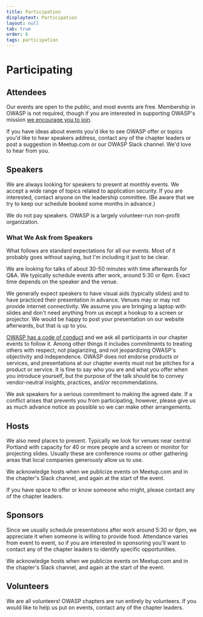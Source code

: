 ```yaml
---
title: Participation
displaytext: Participation
layout: null
tab: true
order: 6
tags: participation
---
```


# Participating

## Attendees

Our events are open to the public, and most events are free. Membership in OWASP is not required, though if you are interested in 
supporting OWASP's mission [we encourage you to join](https://owasp.org/membership/).

If you have ideas about events you'd like to see OWASP offer or topics you'd like to hear speakers address, contact any of the
chapter leaders or post a suggestion in Meetup.com or our OWASP Slack channel. We'd love to hear from you.

## Speakers

We are always looking for speakers to present at monthly events. We accept a wide range of topics related to application security.
If you are interested, contact anyone on the leadership committee. (Be aware that we try to keep our schedule booked some months in 
advance.)

We do not pay speakers. OWASP is a largely volunteer-run non-profit organization.

### What We Ask from Speakers

What follows are standard expectations for all our events. Most of it probably goes without saying, but I'm including it just to be clear.
 
We are looking for talks of about 30-50 minutes with time afterwards for Q&A. We typically schedule events after work, 
around 5:30 or 6pm. Exact time depends on the speaker and the venue.
 
We generally expect speakers to have visual aids (typically slides) and to have practiced their presentation in advance. 
Venues may or may not provide internet connectivity. We assume you are bringing a laptop with slides and don't need anything 
from us except a hookup to a screen or projector. We would be happy to post your presentation on our website afterwards, but that 
is up to you. 
 
[OWASP has a code of conduct](https://owasp.org/www-policy/operational/code-of-conduct) and we ask all participants in 
our chapter events to follow it. Among other things it includes 
commitments to treating others with respect, not plagiarizing, and not jeopardizing OWASP's objectivity and independence. 
OWASP does not endorse products or services, and presentations at our chapter events must not be pitches for a product or 
service. It is fine to say who you are and what you offer when you introduce yourself, but the purpose of the talk should 
be to convey vendor-neutral insights, practices, and/or recommendations.
 
We ask speakers for a serious commitment to making the agreed date. If a conflict arises that prevents you from participating,
however, please give us as much advance notice as possible so we can make other arrangements.

## Hosts

We also need places to present. Typically we look for venues near central Portland with capacity for 40 or more people and 
a screen or monitor for projecting slides. Usually these are conference rooms or other gathering areas that local 
companies generously allow us to use. 

We acknowledge hosts when we publicize events on Meetup.com and in the chapter's Slack channel, and again at the 
start of the event.

If you have space to offer or know someone who might, please contact any of the chapter leaders.

## Sponsors

Since we usually schedule presentations after work around 5:30 or 6pm, we appreciate it when someone is willing to provide food.
Attendance varies from event to event, so if you are interested in sponsoring you'll want to contact any of the chapter leaders 
to identify specific opportunities.

We acknowledge hosts when we publicize events on Meetup.com and in the chapter's Slack channel, and again at the 
start of the event.

## Volunteers

We are all volunteers! OWASP chapters are run entirely by volunteers. If you would like to help us put on events,
contact any of the chapter leaders.
